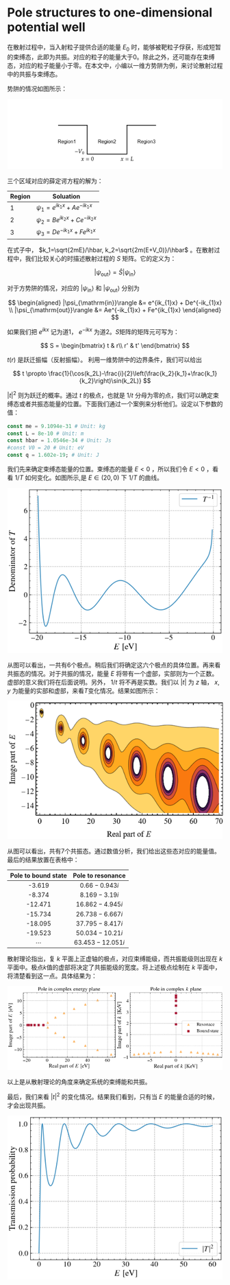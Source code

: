 # Pole structures to one-dimensional potential well
在散射过程中，当入射粒子提供合适的能量 $E_0$ 时，能够被靶粒子俘获，形成短暂的束缚态，此即为共振。对应的粒子的能量大于0。除此之外，还可能存在束缚态，对应的粒子能量小于零。在本文中，小编以一维方势阱为例，来讨论散射过程中的共振与束缚态。


势阱的情况如图所示：

![1D potential](./figure/1D_poten.png)

三个区域对应的薛定谔方程的解为：

| Region | Soluation                       |
|--------|------------------------------------|
| 1      | $\psi_1 = e^{ik_1 x}+Ae^{-ik_1 x}$ |
| 2      | $\psi_2 = Be^{ik_2x}+Ce^{-ik_2x}$  |
| 3      | $\psi_3 = De^{-ik_1x}+Fe^{ik_1x}$  |

在式子中，
$k_1=\sqrt{2mE}/\hbar, k_2=\sqrt{2m(E+V_0)}/\hbar$
。在散射过程中，我们比较关心的时描述散射过程的 $S$ 矩阵。它的定义为：

$$
    |\psi_{\mathrm{out}}\rangle = \hat{S} |\psi_{\mathrm{in}}\rangle
$$

对于方势阱的情况，对应的 $|\psi_{\mathrm{in}}\rangle$ 和 $|\psi_{\mathrm{out}}\rangle$ 分别为

$$
\begin{aligned}
    |\psi_{\mathrm{in}}\rangle &= e^{ik_{1}x} + De^{-ik_{1}x} \\
    |\psi_{\mathrm{out}}\rangle &= Ae^{-ik_{1}x} + Fe^{ik_{1}x} 
\end{aligned}
$$

如果我们把 $e^{ikx}$ 记为道1， $e^{-ikx}$ 为道2。$S$矩阵的矩阵元可写为：

$$
 S = \begin{bmatrix}
        t & r\\
        r' & t'
\end{bmatrix}
$$

$t(r)$ 是跃迁振幅（反射振幅）。
利用一维势阱中的边界条件，我们可以给出

$$
    t \propto \frac{1}{\cos(k_2L)-\frac{i}{2}\left(\frac{k_2}{k_1}+\frac{k_1}{k_2}\right)\sin(k_2L)}
$$

$|t|^2$ 则为跃迁的概率。通过 $t$ 的极点，也就是 $1/t$ 分母为零的点，我们可以确定束缚态或者共振态能量的位置。下面我们通过一个案例来分析他们。设定以下参数的值：

```julia
const me = 9.1094e-31 # Unit: kg
const L = 8e-10 # Unit: m
const hbar = 1.0546e-34 # Unit: Js
#const V0 = 20 # Unit: eV
const q = 1.602e-19; # Unit: J
```

我们先来确定束缚态能量的位置。束缚态的能量 $E<0$ ，所以我们令 $E<0$ ，看看 $1/T$ 如何变化。如图所示,是 $E\in(20, 0)$ 下 $1/T$ 的曲线。

![](./figure/deno_T.png)

从图可以看出，一共有6个极点。稍后我们将确定这六个极点的具体位置。再来看共振态的情况。对于共振的情况，能量 $E$ 将带有一个虚部，实部则为一个正数。虚部的意义我们将在后面说明。另外， $1/t$ 将不再是实数。我们以 $|t|$ 为 $z$ 轴，   $x,y$ 为能量的实部和虚部，来看$T$变化情况。结果如图所示：

![](./figure/Two_dims_pole_str.png)

从图可以看出，共有7个共振态。通过数值分析，我们给出这些态对应的能量值。最后的结果放置在表格中：

| Pole to bound state | Pole to resonance |
|:-------------------:|:-----------------:|
| -3.619              | $0.66-0.943i$     |
| -8.374              | $8.169-3.19i$     |
| -12.471             | $16.862-4.945i$   |
| -15.734             | $26.738-6.667i$   |
| -18.095             | $37.795-8.417i$   |
| -19.523             | $50.034-10.21i$   |
| $\cdots$           | $63.453-12.051i$   |

散射理论指出，复 $k$ 平面上正虚轴的极点，对应束缚能级，而共振能级则出现在 $k$ 平面中。极点$k$值的虚部将决定了共振能级的宽度。将上述极点绘制在 $k$ 平面中，将清楚看到这一点。具体结果为：

![](./figure/pole_stru.png)

以上是从散射理论的角度来确定系统的束缚能和共振。

最后，我们来看 $|t|^2$ 的变化情况。结果我们看到，只有当 $E$ 的能量合适的时候，才会出现共振。

![](./figure/trans_pro.png)



